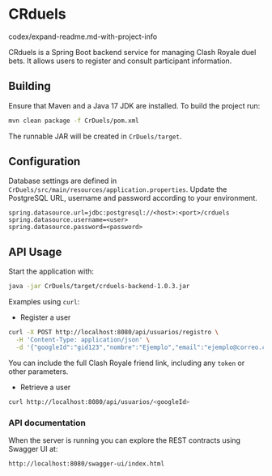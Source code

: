# CRduels
codex/expand-readme.md-with-project-info

CRduels is a Spring Boot backend service for managing Clash Royale duel bets. It allows users to register and consult participant information.

## Building

Ensure that Maven and a Java 17 JDK are installed. To build the project run:

```bash
mvn clean package -f CrDuels/pom.xml
```

The runnable JAR will be created in `CrDuels/target`.

## Configuration

Database settings are defined in `CrDuels/src/main/resources/application.properties`. Update the PostgreSQL URL, username and password according to your environment.

```
spring.datasource.url=jdbc:postgresql://<host>:<port>/crduels
spring.datasource.username=<user>
spring.datasource.password=<password>
```

## API Usage

Start the application with:

```bash
java -jar CrDuels/target/crduels-backend-1.0.3.jar
```

Examples using `curl`:

* Register a user

```bash
curl -X POST http://localhost:8080/api/usuarios/registro \
  -H 'Content-Type: application/json' \
  -d '{"googleId":"gid123","nombre":"Ejemplo","email":"ejemplo@correo.com","telefono":"+52123456789","tagClash":"#ABC123","linkAmistad":"https://link.clashroyale.com/invite/friend?tag=ABC123&token=XYZ"}'
```
You can include the full Clash Royale friend link, including any `token` or other parameters.

* Retrieve a user

```bash
curl http://localhost:8080/api/usuarios/<googleId>
```

### API documentation

When the server is running you can explore the REST contracts using Swagger UI at:

```text
http://localhost:8080/swagger-ui/index.html
```